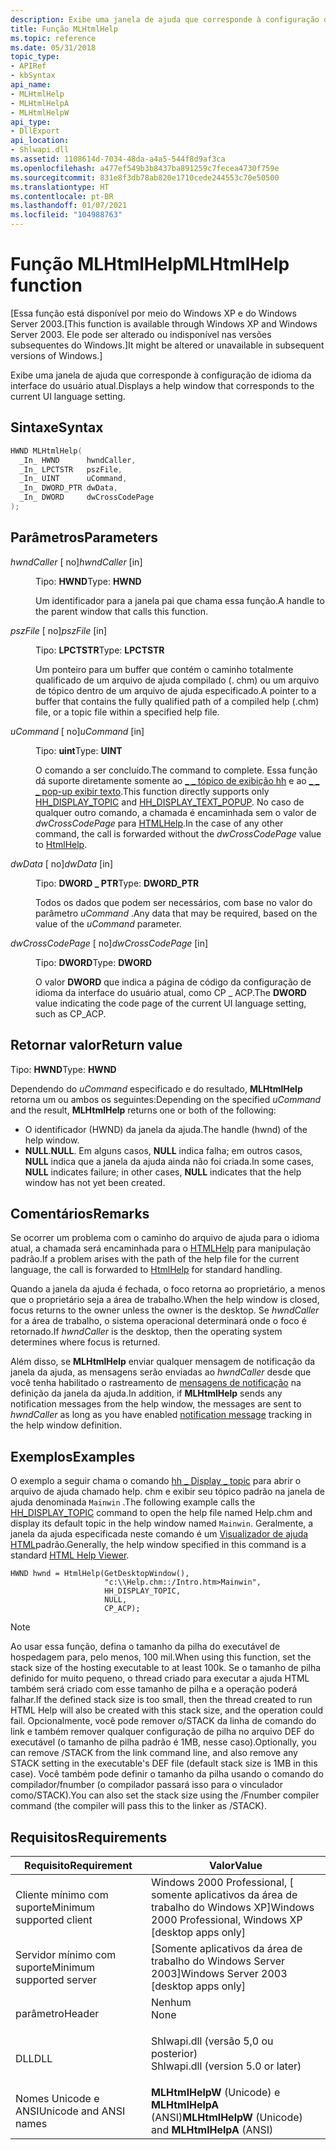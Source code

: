 ```yaml
---
description: Exibe uma janela de ajuda que corresponde à configuração de idioma da interface do usuário atual.
title: Função MLHtmlHelp
ms.topic: reference
ms.date: 05/31/2018
topic_type:
- APIRef
- kbSyntax
api_name:
- MLHtmlHelp
- MLHtmlHelpA
- MLHtmlHelpW
api_type:
- DllExport
api_location:
- Shlwapi.dll
ms.assetid: 1108614d-7034-48da-a4a5-544f8d9af3ca
ms.openlocfilehash: a477ef549b3b8437ba891259c7fecea4730f759e
ms.sourcegitcommit: 831e8f3db78ab820e1710cede244553c70e50500
ms.translationtype: HT
ms.contentlocale: pt-BR
ms.lasthandoff: 01/07/2021
ms.locfileid: "104988763"
---
```

# <a name="mlhtmlhelp-function"></a><span data-ttu-id="d0ede-103">Função MLHtmlHelp</span><span class="sxs-lookup"><span data-stu-id="d0ede-103">MLHtmlHelp function</span></span>

<span data-ttu-id="d0ede-104">\[Essa função está disponível por meio do Windows XP e do Windows Server 2003.</span><span class="sxs-lookup"><span data-stu-id="d0ede-104">\[This function is available through Windows XP and Windows Server 2003.</span></span> <span data-ttu-id="d0ede-105">Ele pode ser alterado ou indisponível nas versões subsequentes do Windows.\]</span><span class="sxs-lookup"><span data-stu-id="d0ede-105">It might be altered or unavailable in subsequent versions of Windows.\]</span></span>

<span data-ttu-id="d0ede-106">Exibe uma janela de ajuda que corresponde à configuração de idioma da interface do usuário atual.</span><span class="sxs-lookup"><span data-stu-id="d0ede-106">Displays a help window that corresponds to the current UI language setting.</span></span>

## <a name="syntax"></a><span data-ttu-id="d0ede-107">Sintaxe</span><span class="sxs-lookup"><span data-stu-id="d0ede-107">Syntax</span></span>


```C++
HWND MLHtmlHelp(
  _In_ HWND      hwndCaller,
  _In_ LPCTSTR   pszFile,
  _In_ UINT      uCommand,
  _In_ DWORD_PTR dwData,
  _In_ DWORD     dwCrossCodePage
);
```



## <a name="parameters"></a><span data-ttu-id="d0ede-108">Parâmetros</span><span class="sxs-lookup"><span data-stu-id="d0ede-108">Parameters</span></span>

<dl> <dt>

<span data-ttu-id="d0ede-109">*hwndCaller* \[ no\]</span><span class="sxs-lookup"><span data-stu-id="d0ede-109">*hwndCaller* \[in\]</span></span>
</dt> <dd>

<span data-ttu-id="d0ede-110">Tipo: **HWND**</span><span class="sxs-lookup"><span data-stu-id="d0ede-110">Type: **HWND**</span></span>

<span data-ttu-id="d0ede-111">Um identificador para a janela pai que chama essa função.</span><span class="sxs-lookup"><span data-stu-id="d0ede-111">A handle to the parent window that calls this function.</span></span>

</dd> <dt>

<span data-ttu-id="d0ede-112">*pszFile* \[ no\]</span><span class="sxs-lookup"><span data-stu-id="d0ede-112">*pszFile* \[in\]</span></span>
</dt> <dd>

<span data-ttu-id="d0ede-113">Tipo: **LPCTSTR**</span><span class="sxs-lookup"><span data-stu-id="d0ede-113">Type: **LPCTSTR**</span></span>

<span data-ttu-id="d0ede-114">Um ponteiro para um buffer que contém o caminho totalmente qualificado de um arquivo de ajuda compilado (. chm) ou um arquivo de tópico dentro de um arquivo de ajuda especificado.</span><span class="sxs-lookup"><span data-stu-id="d0ede-114">A pointer to a buffer that contains the fully qualified path of a compiled help (.chm) file, or a topic file within a specified help file.</span></span>

</dd> <dt>

<span data-ttu-id="d0ede-115">*uCommand* \[ no\]</span><span class="sxs-lookup"><span data-stu-id="d0ede-115">*uCommand* \[in\]</span></span>
</dt> <dd>

<span data-ttu-id="d0ede-116">Tipo: **uint**</span><span class="sxs-lookup"><span data-stu-id="d0ede-116">Type: **UINT**</span></span>

<span data-ttu-id="d0ede-117">O comando a ser concluído.</span><span class="sxs-lookup"><span data-stu-id="d0ede-117">The command to complete.</span></span> <span data-ttu-id="d0ede-118">Essa função dá suporte diretamente somente ao [ \_ \_ tópico de exibição hh](/previous-versions/windows/desktop/htmlhelp/hh-display-topic-command) e ao [ \_ \_ \_ pop-up exibir texto](/previous-versions/windows/desktop/htmlhelp/hh-display-text-popup-command).</span><span class="sxs-lookup"><span data-stu-id="d0ede-118">This function directly supports only [HH\_DISPLAY\_TOPIC](/previous-versions/windows/desktop/htmlhelp/hh-display-topic-command) and [HH\_DISPLAY\_TEXT\_POPUP](/previous-versions/windows/desktop/htmlhelp/hh-display-text-popup-command).</span></span> <span data-ttu-id="d0ede-119">No caso de qualquer outro comando, a chamada é encaminhada sem o valor de *dwCrossCodePage* para [HTMLHelp](/previous-versions/windows/desktop/htmlhelp/accessing-the-html-help-api).</span><span class="sxs-lookup"><span data-stu-id="d0ede-119">In the case of any other command, the call is forwarded without the *dwCrossCodePage* value to [HtmlHelp](/previous-versions/windows/desktop/htmlhelp/accessing-the-html-help-api).</span></span>

</dd> <dt>

<span data-ttu-id="d0ede-120">*dwData* \[ no\]</span><span class="sxs-lookup"><span data-stu-id="d0ede-120">*dwData* \[in\]</span></span>
</dt> <dd>

<span data-ttu-id="d0ede-121">Tipo: **DWORD \_ PTR**</span><span class="sxs-lookup"><span data-stu-id="d0ede-121">Type: **DWORD\_PTR**</span></span>

<span data-ttu-id="d0ede-122">Todos os dados que podem ser necessários, com base no valor do parâmetro *uCommand* .</span><span class="sxs-lookup"><span data-stu-id="d0ede-122">Any data that may be required, based on the value of the *uCommand* parameter.</span></span>

</dd> <dt>

<span data-ttu-id="d0ede-123">*dwCrossCodePage* \[ no\]</span><span class="sxs-lookup"><span data-stu-id="d0ede-123">*dwCrossCodePage* \[in\]</span></span>
</dt> <dd>

<span data-ttu-id="d0ede-124">Tipo: **DWORD**</span><span class="sxs-lookup"><span data-stu-id="d0ede-124">Type: **DWORD**</span></span>

<span data-ttu-id="d0ede-125">O valor **DWORD** que indica a página de código da configuração de idioma da interface do usuário atual, como CP \_ ACP.</span><span class="sxs-lookup"><span data-stu-id="d0ede-125">The **DWORD** value indicating the code page of the current UI language setting, such as CP\_ACP.</span></span>

</dd> </dl>

## <a name="return-value"></a><span data-ttu-id="d0ede-126">Retornar valor</span><span class="sxs-lookup"><span data-stu-id="d0ede-126">Return value</span></span>

<span data-ttu-id="d0ede-127">Tipo: **HWND**</span><span class="sxs-lookup"><span data-stu-id="d0ede-127">Type: **HWND**</span></span>

<span data-ttu-id="d0ede-128">Dependendo do *uCommand* especificado e do resultado, **MLHtmlHelp** retorna um ou ambos os seguintes:</span><span class="sxs-lookup"><span data-stu-id="d0ede-128">Depending on the specified *uCommand* and the result, **MLHtmlHelp** returns one or both of the following:</span></span>

-   <span data-ttu-id="d0ede-129">O identificador (HWND) da janela da ajuda.</span><span class="sxs-lookup"><span data-stu-id="d0ede-129">The handle (hwnd) of the help window.</span></span>
-   <span data-ttu-id="d0ede-130">**NULL**.</span><span class="sxs-lookup"><span data-stu-id="d0ede-130">**NULL**.</span></span> <span data-ttu-id="d0ede-131">Em alguns casos, **NULL** indica falha; em outros casos, **NULL** indica que a janela da ajuda ainda não foi criada.</span><span class="sxs-lookup"><span data-stu-id="d0ede-131">In some cases, **NULL** indicates failure; in other cases, **NULL** indicates that the help window has not yet been created.</span></span>

## <a name="remarks"></a><span data-ttu-id="d0ede-132">Comentários</span><span class="sxs-lookup"><span data-stu-id="d0ede-132">Remarks</span></span>

<span data-ttu-id="d0ede-133">Se ocorrer um problema com o caminho do arquivo de ajuda para o idioma atual, a chamada será encaminhada para o [HTMLHelp](/previous-versions/windows/desktop/htmlhelp/accessing-the-html-help-api) para manipulação padrão.</span><span class="sxs-lookup"><span data-stu-id="d0ede-133">If a problem arises with the path of the help file for the current language, the call is forwarded to [HtmlHelp](/previous-versions/windows/desktop/htmlhelp/accessing-the-html-help-api) for standard handling.</span></span>

<span data-ttu-id="d0ede-134">Quando a janela da ajuda é fechada, o foco retorna ao proprietário, a menos que o proprietário seja a área de trabalho.</span><span class="sxs-lookup"><span data-stu-id="d0ede-134">When the help window is closed, focus returns to the owner unless the owner is the desktop.</span></span> <span data-ttu-id="d0ede-135">Se *hwndCaller* for a área de trabalho, o sistema operacional determinará onde o foco é retornado.</span><span class="sxs-lookup"><span data-stu-id="d0ede-135">If *hwndCaller* is the desktop, then the operating system determines where focus is returned.</span></span>

<span data-ttu-id="d0ede-136">Além disso, se **MLHtmlHelp** enviar qualquer mensagem de notificação da janela da ajuda, as mensagens serão enviadas ao *hwndCaller* desde que você tenha habilitado o rastreamento de [mensagens de notificação](/previous-versions/windows/desktop/htmlhelp/about-notification-messages) na definição da janela da ajuda.</span><span class="sxs-lookup"><span data-stu-id="d0ede-136">In addition, if **MLHtmlHelp** sends any notification messages from the help window, the messages are sent to *hwndCaller* as long as you have enabled [notification message](/previous-versions/windows/desktop/htmlhelp/about-notification-messages) tracking in the help window definition.</span></span>

## <a name="examples"></a><span data-ttu-id="d0ede-137">Exemplos</span><span class="sxs-lookup"><span data-stu-id="d0ede-137">Examples</span></span>

<span data-ttu-id="d0ede-138">O exemplo a seguir chama o comando [hh \_ Display \_ topic](/previous-versions/windows/desktop/htmlhelp/hh-display-topic-command) para abrir o arquivo de ajuda chamado help. chm e exibir seu tópico padrão na janela de ajuda denominada `Mainwin` .</span><span class="sxs-lookup"><span data-stu-id="d0ede-138">The following example calls the [HH\_DISPLAY\_TOPIC](/previous-versions/windows/desktop/htmlhelp/hh-display-topic-command) command to open the help file named Help.chm and display its default topic in the help window named `Mainwin`.</span></span> <span data-ttu-id="d0ede-139">Geralmente, a janela da ajuda especificada neste comando é um [Visualizador de ajuda HTML](/previous-versions/windows/desktop/htmlhelp/html-help-viewer-topics)padrão.</span><span class="sxs-lookup"><span data-stu-id="d0ede-139">Generally, the help window specified in this command is a standard [HTML Help Viewer](/previous-versions/windows/desktop/htmlhelp/html-help-viewer-topics).</span></span>

``` syntax
HWND hwnd = HtmlHelp(GetDesktopWindow(),
                     "c:\\Help.chm::/Intro.htm>Mainwin",
                     HH_DISPLAY_TOPIC,
                     NULL,
                     CP_ACP);
```

> [!Note]  
> <span data-ttu-id="d0ede-140">Ao usar essa função, defina o tamanho da pilha do executável de hospedagem para, pelo menos, 100 mil.</span><span class="sxs-lookup"><span data-stu-id="d0ede-140">When using this function, set the stack size of the hosting executable to at least 100k.</span></span> <span data-ttu-id="d0ede-141">Se o tamanho de pilha definido for muito pequeno, o thread criado para executar a ajuda HTML também será criado com esse tamanho de pilha e a operação poderá falhar.</span><span class="sxs-lookup"><span data-stu-id="d0ede-141">If the defined stack size is too small, then the thread created to run HTML Help will also be created with this stack size, and the operation could fail.</span></span> <span data-ttu-id="d0ede-142">Opcionalmente, você pode remover o/STACK da linha de comando do link e também remover qualquer configuração de pilha no arquivo DEF do executável (o tamanho de pilha padrão é 1MB, nesse caso).</span><span class="sxs-lookup"><span data-stu-id="d0ede-142">Optionally, you can remove /STACK from the link command line, and also remove any STACK setting in the executable's DEF file (default stack size is 1MB in this case).</span></span> <span data-ttu-id="d0ede-143">Você também pode definir o tamanho da pilha usando o comando do compilador/fnumber (o compilador passará isso para o vinculador como/STACK).</span><span class="sxs-lookup"><span data-stu-id="d0ede-143">You can also set the stack size using the /Fnumber compiler command (the compiler will pass this to the linker as /STACK).</span></span>

 

## <a name="requirements"></a><span data-ttu-id="d0ede-144">Requisitos</span><span class="sxs-lookup"><span data-stu-id="d0ede-144">Requirements</span></span>



| <span data-ttu-id="d0ede-145">Requisito</span><span class="sxs-lookup"><span data-stu-id="d0ede-145">Requirement</span></span> | <span data-ttu-id="d0ede-146">Valor</span><span class="sxs-lookup"><span data-stu-id="d0ede-146">Value</span></span> |
|-------------------------------------|---------------------------------------------------------------------------------------------------------------|
| <span data-ttu-id="d0ede-147">Cliente mínimo com suporte</span><span class="sxs-lookup"><span data-stu-id="d0ede-147">Minimum supported client</span></span><br/> | <span data-ttu-id="d0ede-148">Windows 2000 Professional, \[ somente aplicativos da área de trabalho do Windows XP\]</span><span class="sxs-lookup"><span data-stu-id="d0ede-148">Windows 2000 Professional, Windows XP \[desktop apps only\]</span></span><br/>                                        |
| <span data-ttu-id="d0ede-149">Servidor mínimo com suporte</span><span class="sxs-lookup"><span data-stu-id="d0ede-149">Minimum supported server</span></span><br/> | <span data-ttu-id="d0ede-150">\[Somente aplicativos da área de trabalho do Windows Server 2003\]</span><span class="sxs-lookup"><span data-stu-id="d0ede-150">Windows Server 2003 \[desktop apps only\]</span></span><br/>                                                          |
| <span data-ttu-id="d0ede-151">parâmetro</span><span class="sxs-lookup"><span data-stu-id="d0ede-151">Header</span></span><br/>                   | <dl> <span data-ttu-id="d0ede-152"><dt>Nenhum</dt></span><span class="sxs-lookup"><span data-stu-id="d0ede-152"><dt>None</dt></span></span> </dl>                               |
| <span data-ttu-id="d0ede-153">DLL</span><span class="sxs-lookup"><span data-stu-id="d0ede-153">DLL</span></span><br/>                      | <dl> <span data-ttu-id="d0ede-154"><dt>Shlwapi.dll (versão 5,0 ou posterior)</dt></span><span class="sxs-lookup"><span data-stu-id="d0ede-154"><dt>Shlwapi.dll (version 5.0 or later)</dt></span></span> </dl> |
| <span data-ttu-id="d0ede-155">Nomes Unicode e ANSI</span><span class="sxs-lookup"><span data-stu-id="d0ede-155">Unicode and ANSI names</span></span><br/>   | <span data-ttu-id="d0ede-156">**MLHtmlHelpW** (Unicode) e **MLHtmlHelpA** (ANSI)</span><span class="sxs-lookup"><span data-stu-id="d0ede-156">**MLHtmlHelpW** (Unicode) and **MLHtmlHelpA** (ANSI)</span></span><br/>                                               |



 

 
